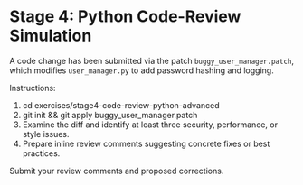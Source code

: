 # Stage 4: Python Code-Review Simulation

A code change has been submitted via the patch `buggy_user_manager.patch`, which modifies `user_manager.py` to add password hashing and logging.

Instructions:
1. cd exercises/stage4-code-review-python-advanced
2. git init && git apply buggy_user_manager.patch
3. Examine the diff and identify at least three security, performance, or style issues.
4. Prepare inline review comments suggesting concrete fixes or best practices.

Submit your review comments and proposed corrections.